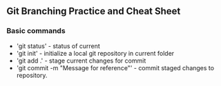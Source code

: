 ## Git Branching Practice and Cheat Sheet

### Basic commands


* 'git status' - status of current
* 'git init' - initialize a local git repository in current folder
* 'git add .' - stage current changes for commit
* 'git commit -m "Message for reference"' - commit staged changes to repository.
